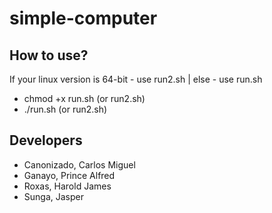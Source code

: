 # simple-computer

## How to use?

If your linux version is 64-bit - use run2.sh | else - use run.sh

* chmod +x run.sh (or run2.sh)
* ./run.sh (or run2.sh)

## Developers

* Canonizado, Carlos Miguel
* Ganayo, Prince Alfred
* Roxas, Harold James
* Sunga, Jasper
